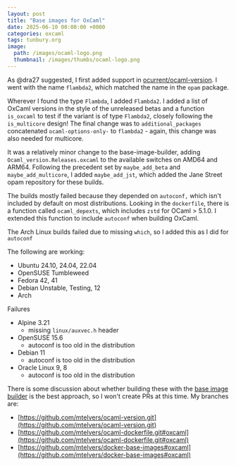 ```yaml
---
layout: post
title: "Base images for OxCaml"
date: 2025-06-10 00:00:00 +0000
categories: oxcaml
tags: tunbury.org
image:
  path: /images/ocaml-logo.png
  thumbnail: /images/thumbs/ocaml-logo.png
---
```


As @dra27 suggested, I first added support in [ocurrent/ocaml-version](https://github.com/ocurrent/ocaml-version.git). I went with the name `flambda2`, which matched the name in the `opam` package.

Wherever I found the type `Flambda`, I added `Flambda2`. I added a list of OxCaml versions in the style of the unreleased betas and a function `is_oxcaml` to test if the variant is of type `Flambda2`, closely following the `is_multicore` design! The final change was to `additional_packages` concatenated `ocaml-options-only-` to `flambda2` - again, this change was also needed for multicore.

It was a relatively minor change to the base-image-builder, adding `Ocaml_version.Releases.oxcaml` to the available switches on AMD64 and ARM64. Following the precedent set by `maybe_add_beta` and `maybe_add_multicore`, I added `maybe_add_jst`, which added the Jane Street opam repository for these builds.

The builds mostly failed because they depended on `autoconf,` which isn't included by default on most distributions. Looking in the `dockerfile`, there is a function called `ocaml_depexts`, which includes `zstd` for OCaml > 5.1.0. I extended this function to include `autoconf` when building OxCaml.

The Arch Linux builds failed due to missing `which`, so I added this as I did for `autoconf`

The following are working:

- Ubuntu 24.10, 24.04, 22.04
- OpenSUSE Tumbleweed
- Fedora 42, 41
- Debian Unstable, Testing, 12
- Arch

Failures

- Alpine 3.21
  - missing `linux/auxvec.h` header
- OpenSUSE 15.6
  - autoconf is too old in the distribution
- Debian 11
  - autoconf is too old in the distribution
- Oracle Linux 9, 8
  - autoconf is too old in the distribution

There is some discussion about whether building these with the [base image builder](https://images.ci.ocaml.org) is the best approach, so I won't create PRs at this time. My branches are:
- [https://github.com/mtelvers/ocaml-version.git](https://github.com/mtelvers/ocaml-version.git)
- [https://github.com/mtelvers/ocaml-dockerfile.git#oxcaml](https://github.com/mtelvers/ocaml-dockerfile.git#oxcaml)
- [https://github.com/mtelvers/docker-base-images#oxcaml](https://github.com/mtelvers/docker-base-images#oxcaml)
